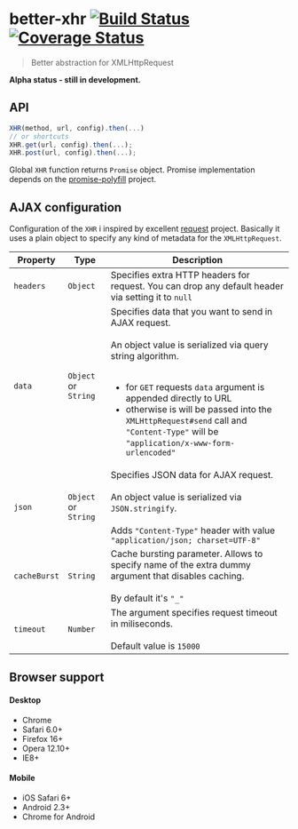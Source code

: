 better-xhr [![Build Status][travis-image]][travis-url] [![Coverage Status][coveralls-image]][coveralls-url]
=========================
> Better abstraction for XMLHttpRequest

__Alpha status - still in development.__

## API

```js
XHR(method, url, config).then(...)
// or shortcuts
XHR.get(url, config).then(...);
XHR.post(url, config).then(...);
```

Global `XHR` function returns `Promise` object. Promise implementation depends on the [promise-polyfill](https://github.com/taylorhakes/promise-polyfill) project.

## AJAX configuration

Configuration of the `XHR` i inspired by excellent [request](https://github.com/mikeal/request) project. Basically it uses a plain object to specify any kind of metadata for the `XMLHttpRequest`.

| Property | Type    | Description |
| -------- | ------- | ----------- | 
| `headers` | `Object` | Specifies extra HTTP headers for request. You can drop any default header via setting it to `null`
| `data`   | `Object` or `String`| Specifies data that you want to send in AJAX request.<br><br>An object value is serialized via query string algorithm.<br><br><ul><li>for `GET` requests `data` argument is appended directly to URL</li><li>otherwise is will be passed into the `XMLHttpRequest#send` call and `"Content-Type"` will be `"application/x-www-form-urlencoded"`</li> 
| `json`   | `Object` or `String` | Specifies JSON data for AJAX request.<br><br>An object value is serialized via `JSON.stringify`. <br><br>Adds `"Content-Type"` header with value `"application/json; charset=UTF-8"`
| `cacheBurst` | `String` | Cache bursting parameter. Allows to specify name of the extra dummy argument that disables caching.<br><br>By default it's `"_"`
| `timeout` | `Number` | The argument specifies request timeout in miliseconds.<br><br> Default value is `15000`

## Browser support
#### Desktop
* Chrome
* Safari 6.0+
* Firefox 16+
* Opera 12.10+
* IE8+

#### Mobile
* iOS Safari 6+
* Android 2.3+
* Chrome for Android

[travis-url]: http://travis-ci.org/chemerisuk/better-xhr
[travis-image]: http://img.shields.io/travis/chemerisuk/better-xhr/master.svg

[coveralls-url]: https://coveralls.io/r/chemerisuk/better-xhr
[coveralls-image]: http://img.shields.io/coveralls/chemerisuk/better-xhr/master.svg
